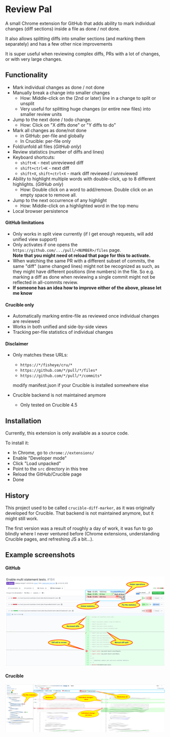 # Review Pal

A small Chrome extension for GitHub 
that adds ability to mark individual changes (diff sections) 
inside a file as done / not done. 

It also allows splitting diffs into smaller sections (and marking them separately)
 and has a few other nice improvements

It is super useful when reviewing complex diffs, PRs with a lot of changes, or with very large changes.

## Functionality

* Mark individual changes as done / not done
* Manually break a change into smaller changes
  * How: Middle-click on the (2nd or later) line in a change to split or unsplit
  * Very useful for splitting huge changes (or entire new files) into smaller review units 
* Jump to the next done / todo change.
  * How: Click on "X diffs done" or "Y diffs to do" 
* Mark all changes as done/not done
  * in GitHub: per-file and globally
  * In Crucible: per-file only
* Fold/unfold all files (*GitHub only*)  
* Review statistics (number of diffs and lines)
* Keyboard shortcuts:
  * `shift+K` - next unreviewed diff
  * `shift+ctrl+K` - next diff
  * `shift+X`, `shift+ctrl+X` - mark diff reviewed / unreviewed
* Ability to highlight multiple words with double-click, up to 8 different highlights. (*GitHub only*)
  * How: Double click on a word to add/remove. Double click on an empty space to remove all. 
* Jump to the next occurrence of any highlight
  * How: Middle-click on a highlighted word in the top menu
* Local browser persistence


#### GitHub limitations
* Only works in split view currently (if I get enough requests, will add unified view support)
* Only activates if one opens the `https://github.com/.../pull/<NUMBER>/files` page.
 <br/>**Note that you might need ot reload that page for this to activate.**  
* When watching the same PR with a different subset of commits, the same "diff" (same changed lines)
  might not be recognized as such, as they might have different positions (line numbers) in the file.
  So e.g. marking a diff as done when reviewing a single commit 
  might not be reflected in all-commits review.
* **If someone has an idea how to improve either of the above, please let me know**


#### Crucible only
* Automatically marking entire-file as reviewed once individual changes are reviewed
* Works in both unified and side-by-side views
* Tracking per-file statistics of individual changes

#### Disclaimer

* Only matches these URLs:
  * ``https://*/fisheye/cru/*``
  * ``https://github.com/*/pull/*/files*``
  * ``https://github.com/*/pull/*/commits*``
  
  modify manifest.json if your Crucible is installed somewhere else
  
* Crucible backend is not maintained anymore
  * Only tested on Crucible 4.5


## Installation

Currently, this extension is only available as a source code. 

To install it:
* In Chrome, go to ``chrome://extensions/``
* Enable "Developer mode"
* Click "Load unpacked"
* Point to the ``src`` directory in this tree
* Reload the GitHub/Crucible page
* Done

## History

This project used to be called `crucible-diff-marker`,
 as it was originally developed for Crucible.
That backend is not maintained anymore, but it might still work.

The first version was a result of roughly a day of work, it was fun to go blindly where I never ventured before 
(Chrome extensions, understanding Crucible pages, and refreshing JS a bit...).


## Example screenshots

#### GitHub

![Example screenshot](github-example.png)

#### Crucible

![Example screenshot](cdm-example.png)

